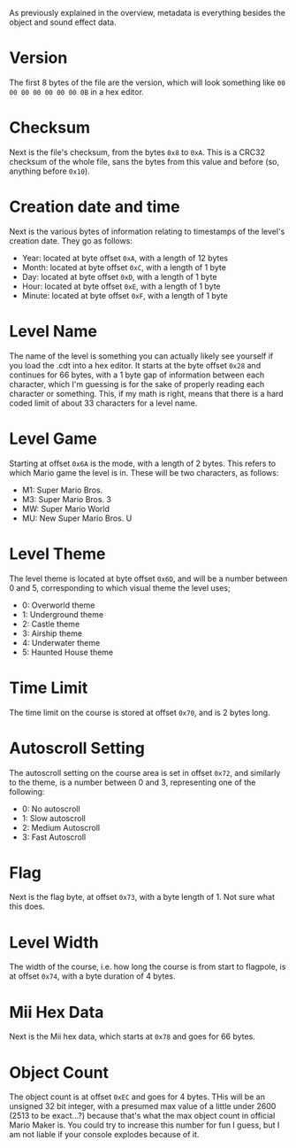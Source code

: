 As previously explained in the overview, metadata is everything besides the object and sound effect data. 
# Version
The first 8 bytes of the file are the version, which will look something like `00 00 00 00 00 00 00 0B` in a hex editor. 
# Checksum
Next is the file's checksum, from the bytes `0x8` to `0xA`. This is a CRC32 checksum of the whole file, sans the bytes from this value and before (so, anything before `0x10`).
# Creation date and time
Next is the various bytes of information relating to timestamps of the level's creation date. They go as follows:
* Year: located at byte offset `0xA`, with a length of 12 bytes
* Month: located at byte offset `0xC`, with a length of 1 byte
* Day: located at byte offset `0xD`, with a length of 1 byte
* Hour: located at byte offset `0xE`, with a length of 1 byte
* Minute: located at byte offset `0xF`, with a length of 1 byte
# Level Name
The name of the level is something you can actually likely see yourself if you load the .cdt into a hex editor. It starts at the byte offset `0x28` and continues for 66 bytes, with a 1 byte gap of information between each character, which I'm guessing is for the sake of properly reading each character or something. This, if my math is right, means that there is a hard coded limit of about 33 characters for a level name. 
# Level Game
Starting at offset `0x6A` is the mode, with a length of 2 bytes. This refers to which Mario game the level is in. These will be two characters, as follows:
* M1: Super Mario Bros.
* M3: Super Mario Bros. 3
* MW: Super Mario World
* MU: New Super Mario Bros. U
# Level Theme
The level theme is located at byte offset `0x6D`, and will be a number between 0 and 5, corresponding to which visual theme the level uses;
* 0: Overworld theme
* 1: Underground theme
* 2: Castle theme
* 3: Airship theme
* 4: Underwater theme
* 5: Haunted House theme
# Time Limit
The time limit on the course is stored at offset `0x70`, and is 2 bytes long. 
# Autoscroll Setting
The autoscroll setting on the course area is set in offset `0x72`, and similarly to the theme, is a number between 0 and 3, representing one of the following:
* 0: No autoscroll 
* 1: Slow autoscroll
* 2: Medium Autoscroll
* 3: Fast Autoscroll
# Flag
Next is the flag byte, at offset `0x73`, with a byte length of 1. Not sure what this does.
# Level Width
The width of the course, i.e. how long the course is from start to flagpole, is at offset `0x74`, with a byte duration of 4 bytes.
# Mii Hex Data
Next is the Mii hex data, which starts at `0x78` and goes for 66 bytes.
# Object Count
The object count is at offset `0xEC` and goes for 4 bytes. THis will be an unsigned 32 bit integer, with a presumed max value of a little under 2600 (2513 to be exact...?) because that's what the max object count in official Mario Maker is. You could try to increase this number for fun I guess, but I am not liable if your console explodes because of it.
